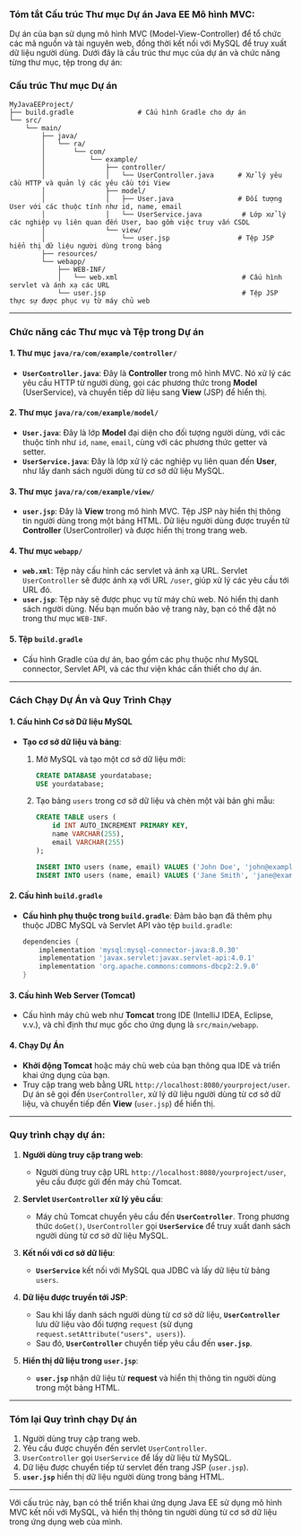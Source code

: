 ### **Tóm tắt Cấu trúc Thư mục Dự án Java EE Mô hình MVC:**

Dự án của bạn sử dụng mô hình MVC (Model-View-Controller) để tổ chức các mã nguồn và tài nguyên web, đồng thời kết nối với MySQL để truy xuất dữ liệu người dùng. Dưới đây là cấu trúc thư mục của dự án và chức năng từng thư mục, tệp trong dự án:

### **Cấu trúc Thư mục Dự án**

```
MyJavaEEProject/
├── build.gradle                # Cấu hình Gradle cho dự án
└── src/
    └── main/
        ├── java/
        │   └── ra/
        │       └── com/
        │           └── example/
        │               ├── controller/
        │               │   └── UserController.java      # Xử lý yêu cầu HTTP và quản lý các yêu cầu tới View
        │               ├── model/
        │               │   ├── User.java                # Đối tượng User với các thuộc tính như id, name, email
        │               │   └── UserService.java          # Lớp xử lý các nghiệp vụ liên quan đến User, bao gồm việc truy vấn CSDL
        │               └── view/
        │                   └── user.jsp                 # Tệp JSP hiển thị dữ liệu người dùng trong bảng
        ├── resources/
        └── webapp/
            ├── WEB-INF/
            │   └── web.xml                               # Cấu hình servlet và ánh xạ các URL
            └── user.jsp                                  # Tệp JSP thực sự được phục vụ từ máy chủ web
```

---

### **Chức năng các Thư mục và Tệp trong Dự án**

#### **1. Thư mục `java/ra/com/example/controller/`**
- **`UserController.java`**: Đây là **Controller** trong mô hình MVC. Nó xử lý các yêu cầu HTTP từ người dùng, gọi các phương thức trong **Model** (UserService), và chuyển tiếp dữ liệu sang **View** (JSP) để hiển thị.

#### **2. Thư mục `java/ra/com/example/model/`**
- **`User.java`**: Đây là lớp **Model** đại diện cho đối tượng người dùng, với các thuộc tính như `id`, `name`, `email`, cùng với các phương thức getter và setter.
- **`UserService.java`**: Đây là lớp xử lý các nghiệp vụ liên quan đến **User**, như lấy danh sách người dùng từ cơ sở dữ liệu MySQL.

#### **3. Thư mục `java/ra/com/example/view/`**
- **`user.jsp`**: Đây là **View** trong mô hình MVC. Tệp JSP này hiển thị thông tin người dùng trong một bảng HTML. Dữ liệu người dùng được truyền từ **Controller** (UserController) và được hiển thị trong trang web.

#### **4. Thư mục `webapp/`**
- **`web.xml`**: Tệp này cấu hình các servlet và ánh xạ URL. Servlet `UserController` sẽ được ánh xạ với URL `/user`, giúp xử lý các yêu cầu tới URL đó.
- **`user.jsp`**: Tệp này sẽ được phục vụ từ máy chủ web. Nó hiển thị danh sách người dùng. Nếu bạn muốn bảo vệ trang này, bạn có thể đặt nó trong thư mục `WEB-INF`.

#### **5. Tệp `build.gradle`**
- Cấu hình Gradle của dự án, bao gồm các phụ thuộc như MySQL connector, Servlet API, và các thư viện khác cần thiết cho dự án.

---

### **Cách Chạy Dự Án và Quy Trình Chạy**

#### **1. Cấu hình Cơ sở Dữ liệu MySQL**
- **Tạo cơ sở dữ liệu và bảng**:
    1. Mở MySQL và tạo một cơ sở dữ liệu mới:

       ```sql
       CREATE DATABASE yourdatabase;
       USE yourdatabase;
       ```

    2. Tạo bảng `users` trong cơ sở dữ liệu và chèn một vài bản ghi mẫu:

       ```sql
       CREATE TABLE users (
           id INT AUTO_INCREMENT PRIMARY KEY,
           name VARCHAR(255),
           email VARCHAR(255)
       );
  
       INSERT INTO users (name, email) VALUES ('John Doe', 'john@example.com');
       INSERT INTO users (name, email) VALUES ('Jane Smith', 'jane@example.com');
       ```

#### **2. Cấu hình `build.gradle`**
- **Cấu hình phụ thuộc trong `build.gradle`**:
  Đảm bảo bạn đã thêm phụ thuộc JDBC MySQL và Servlet API vào tệp `build.gradle`:

  ```gradle
  dependencies {
      implementation 'mysql:mysql-connector-java:8.0.30'
      implementation 'javax.servlet:javax.servlet-api:4.0.1'
      implementation 'org.apache.commons:commons-dbcp2:2.9.0'
  }
  ```

#### **3. Cấu hình Web Server (Tomcat)**
- Cấu hình máy chủ web như **Tomcat** trong IDE (IntelliJ IDEA, Eclipse, v.v.), và chỉ định thư mục gốc cho ứng dụng là `src/main/webapp`.

#### **4. Chạy Dự Án**
- **Khởi động Tomcat** hoặc máy chủ web của bạn thông qua IDE và triển khai ứng dụng của bạn.
- Truy cập trang web bằng URL `http://localhost:8080/yourproject/user`. Dự án sẽ gọi đến `UserController`, xử lý dữ liệu người dùng từ cơ sở dữ liệu, và chuyển tiếp đến **View** (`user.jsp`) để hiển thị.

---

### **Quy trình chạy dự án:**

1. **Người dùng truy cập trang web**:
    - Người dùng truy cập URL `http://localhost:8080/yourproject/user`, yêu cầu được gửi đến máy chủ Tomcat.

2. **Servlet `UserController` xử lý yêu cầu**:
    - Máy chủ Tomcat chuyển yêu cầu đến **`UserController`**. Trong phương thức `doGet()`, `UserController` gọi **`UserService`** để truy xuất danh sách người dùng từ cơ sở dữ liệu MySQL.

3. **Kết nối với cơ sở dữ liệu**:
    - **`UserService`** kết nối với MySQL qua JDBC và lấy dữ liệu từ bảng `users`.

4. **Dữ liệu được truyền tới JSP**:
    - Sau khi lấy danh sách người dùng từ cơ sở dữ liệu, **`UserController`** lưu dữ liệu vào đối tượng `request` (sử dụng `request.setAttribute("users", users)`).
    - Sau đó, **`UserController`** chuyển tiếp yêu cầu đến **`user.jsp`**.

5. **Hiển thị dữ liệu trong `user.jsp`**:
    - **`user.jsp`** nhận dữ liệu từ **request** và hiển thị thông tin người dùng trong một bảng HTML.

---

### **Tóm lại Quy trình chạy Dự án**

1. Người dùng truy cập trang web.
2. Yêu cầu được chuyển đến servlet `UserController`.
3. `UserController` gọi `UserService` để lấy dữ liệu từ MySQL.
4. Dữ liệu được chuyển tiếp từ servlet đến trang JSP (`user.jsp`).
5. **`user.jsp`** hiển thị dữ liệu người dùng trong bảng HTML.

---

Với cấu trúc này, bạn có thể triển khai ứng dụng Java EE sử dụng mô hình MVC kết nối với MySQL, và hiển thị thông tin người dùng từ cơ sở dữ liệu trong ứng dụng web của mình.